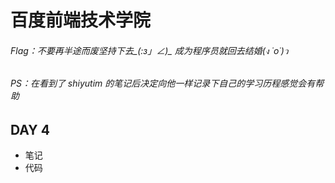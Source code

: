 # 百度前端技术学院
###### Flag：不要再半途而废坚持下去_(:з」∠)_ 成为程序员就回去结婚(ง ˙o˙)ว<br/>
###### PS：在看到了 shiyutim 的笔记后决定向他一样记录下自己的学习历程感觉会有帮助
## DAY 4
* 笔记<br/>
* 代码
